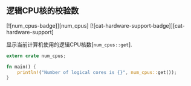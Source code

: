 
## 逻辑CPU核的校验数

[![num_cpus-badge]][num_cpus] [![cat-hardware-support-badge]][cat-hardware-support]

显示当前计算机使用的逻辑CPU核数[`num_cpus::get`].

```rust
extern crate num_cpus;

fn main() {
    println!("Number of logical cores is {}", num_cpus::get());
}
```
